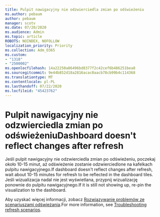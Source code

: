 ```yaml
---
title: Pulpit nawigacyjny nie odzwierciedla zmian po odświeżeniu
ms.author: pebaum
author: pebaum
manager: scotv
ms.date: 07/20/2020
ms.audience: Admin
ms.topic: article
ROBOTS: NOINDEX, NOFOLLOW
localization_priority: Priority
ms.collection: Adm_O365
ms.custom:
- "1318"
- "2500002"
ms.openlocfilehash: 14a22250a86496bd8377f2c42cef6b486251bea8
ms.sourcegitcommit: 9e44b852d18a2816acac0aacb78cb99b4c114368
ms.translationtype: MT
ms.contentlocale: pl-PL
ms.lasthandoff: 07/22/2020
ms.locfileid: "45423762"
---
```

# <a name="dashboard-doesnt-reflect-changes-after-refresh"></a><span data-ttu-id="1d330-102">Pulpit nawigacyjny nie odzwierciedla zmian po odświeżeniu</span><span class="sxs-lookup"><span data-stu-id="1d330-102">Dashboard doesn't reflect changes after refresh</span></span>

<span data-ttu-id="1d330-103">Jeśli pulpit nawigacyjny nie odzwierciedla zmian po odświeżeniu, poczekaj około 10-15 minut, aż odświeżenie zostanie odzwierciedlone na kafelkach pulpitu nawigacyjnego.</span><span class="sxs-lookup"><span data-stu-id="1d330-103">If dashboard doesn't reflect changes after refresh, wait about 10-15 minutes for refresh to be reflected in the dashboard tiles.</span></span> <span data-ttu-id="1d330-104">Jeśli wizualizacja nadal nie jest wyświetlana, przypnij wizualizację ponownie do pulpitu nawigacyjnego.</span><span class="sxs-lookup"><span data-stu-id="1d330-104">If it is still not showing up, re-pin the visualization to the dashboard.</span></span>

<span data-ttu-id="1d330-105">Aby uzyskać więcej informacji, zobacz [Rozwiązywanie problemów ze scenariuszami odświeżania](https://docs.microsoft.com/power-bi/refresh-troubleshooting-refresh-scenarios).</span><span class="sxs-lookup"><span data-stu-id="1d330-105">For more information, see [Troubleshooting refresh scenarios](https://docs.microsoft.com/power-bi/refresh-troubleshooting-refresh-scenarios).</span></span>
